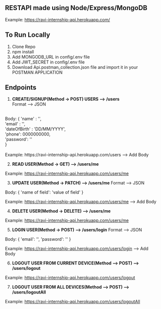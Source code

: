 ## RESTAPI made using Node/Express/MongoDB

Example:  https://ravi-internship-api.herokuapp.com/

## To Run Locally

1. Clone Repo
2. npm install
3. Add MONGODB_URL in config/.env file
4. Add JWT_SECRET in config/.env file
5. Download Api.postman_collection.json file and import it in your POSTMAN APPLICATION

## Endpoints

1. **CREATE/SIGNUP(Method -> POST) USERS --> /users** </br>
Format --> JSON
</br>
Body: {
    'name' : '',</br>
    'email' : '',</br>
    'dateOfBirth' : 'DD/MM/YYYY',</br>
    'phone': 0000000000,</br>
    'password': ''</br>
}</br>
</br>
Example: https://ravi-internship-api.herokuapp.com/users   --> Add Body

2. **READ USER(Method -> GET) --> /users/me** 

Example: https://ravi-internship-api.herokuapp.com/users/me

3. **UPDATE USER(Method -> PATCH) --> /users/me**
Format --> JSON

Body: {
    'name of field': 'value of field'
}

Example: https://ravi-internship-api.herokuapp.com/users/me --> Add Body

4. **DELETE USER(Method -> DELETE) --> /users/me**

Example: https://ravi-internship-api.herokuapp.com/users/me

5. **LOGIN USER(Method -> POST) --> /users/login**
Format --> JSON

Body: {
    'email': '',
    'password': ''
}

Example: https://ravi-internship-api.herokuapp.com/users/login  --> Add Body

6. **LOGOUT USER FROM CURRENT DEVICE(Method --> POST) --> /users/logout**
   
Example: https://ravi-internship-api.herokuapp.com/users/logout

7. **LOGOUT USER FROM ALL DEVICES(Method --> POST) --> /users/logoutAll**
   
Example: https://ravi-internship-api.herokuapp.com/users/logoutAll
